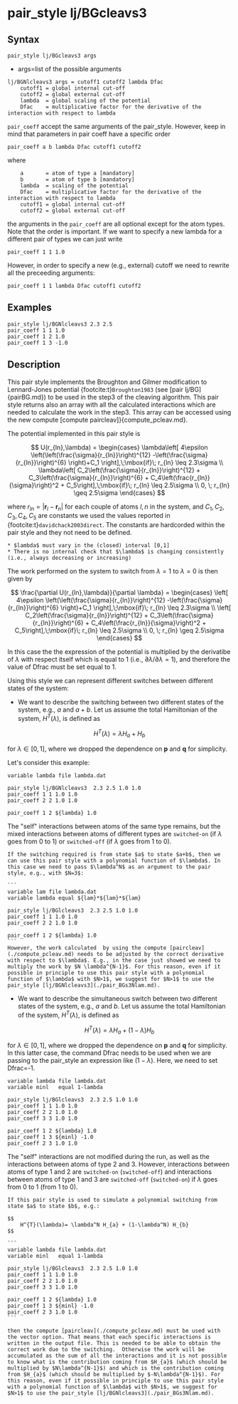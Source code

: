 # pair_style lj/BGcleavs3

## Syntax

```
pair_style lj/BGcleavs3 args
```

- args=list of the possible arguments

```
lj/BGNlcleavs3 args = cutoff1 cutoff2 lambda Dfac 
    cutoff1 = global internal cut-off
    cutoff2 = global external cut-off
    lambda  = global scaling of the potential
    Dfac    = multiplicative factor for the derivative of the interaction with respect to lambda 
```

`pair_coeff` accept the same arguments of the pair_style. However, keep in mind that parameters in pair coeff have a specific order

```
pair_coeff a b lambda Dfac cutoff1 cutoff2
```

where

```
    a       = atom of type a [mandatory]
    b       = atom of type b [mandatory]
    lambda  = scaling of the potential
    Dfac    = multiplicative factor for the derivative of the interaction with respect to lambda     
    cutoff1 = global internal cut-off
    cutoff2 = global external cut-off
```

the arguments in the `pair_coeff` are all optional except for the atom types. Note that the order is important. If we want to specify a new lambda for a different pair of types we can just write

```
pair_coeff 1 1 1.0
```

However, in order to specify a new (e.g., external) cutoff we need to rewrite all the preceeding arguments:

```
pair_coeff 1 1 lambda Dfac cutoff1 cutoff2
```

## Examples

```
pair_style lj/BGNlcleavs3 2.3 2.5 
pair_coeff 1 1 1.0
pair_coeff 1 2 1.0
pair_coeff 1 3 -1.0
```

## Description

This pair style implements the Broughton and Gilmer modification to Lennard-Jones potential {footcite:t}`Broughton1983` (see [pair lj/BG]{pairBG.md}) to be used in the step3 of the cleaving algorithm. This pair style returns also an array with all the calculated interactions which are needed to calculate the work in the step3. This array can be accessed using the new compute [compute paircleav]}{compute_pcleav.md}. 


The potential implemented in this pair style is 

$$
	U(r_{ln},\lambda) =
		\begin{cases}
			\lambda\left[ 4\epsilon \left(\left(\frac{\sigma}{r_{ln}}\right)^{12} -\left(\frac{\sigma}{r_{ln}}\right)^{6}  \right)+C_1 \right],\;\mbox{if}\; r_{ln} \leq 2.3\sigma \\
			\lambda\left[ C_2\left(\frac{\sigma}{r_{ln}}\right)^{12} + C_3\left(\frac{\sigma}{r_{ln}}\right)^{6} + C_4\left(\frac{r_{ln}}{\sigma}\right)^2 + C_5\right],\;\mbox{if}\; r_{ln} \leq 2.5\sigma \\
				0, 		\; r_{ln} \geq 2.5\sigma		
		\end{cases}
$$

where $r_{ln}=|\mathbf{r}_l-\mathbf{r}_n|$ for each couple of atoms $l,n$ in the system, and $C_1, C_2, C_3, C_4, C_5$ are constants we used the values reported in {footcite:t}`davidchack2003direct`.
The constants are hardcorded within the pair style and they not need to be defined.

````{note}
* $lambda$ must vary in the (closed) interval [0,1]
* There is no internal check that $\lambda$ is changing consistently (i.e., always decreasing or increasing)
````
   
The work performed on the system to switch from $\lambda=1$ to $\lambda=0$ is then given by

$$
	\frac{\partial U(r_{ln},\lambda)}{\partial \lambda} =
		\begin{cases}
			\left[ 4\epsilon \left(\left(\frac{\sigma}{r_{ln}}\right)^{12} -\left(\frac{\sigma}{r_{ln}}\right)^{6}  \right)+C_1 \right],\;\mbox{if}\; r_{ln} \leq 2.3\sigma \\
			\left[ C_2\left(\frac{\sigma}{r_{ln}}\right)^{12} + C_3\left(\frac{\sigma}{r_{ln}}\right)^{6} + C_4\left(\frac{r_{ln}}{\sigma}\right)^2 + C_5\right],\;\mbox{if}\; r_{ln} \leq 2.5\sigma \\
				0, 		\; r_{ln} \geq 2.5\sigma		
		\end{cases}
$$

In this case the the expression of the potential is multiplied by the derivatibe of $\lambda$ with respect itself which is equal to 1 (i.e., $\partial \lambda / \partial \lambda=1$), and therefore the value of Dfrac must be set equal to 1.

Using this style we can represent different switches between different states of the system:

* We want to describe the switching between two different states of the system, e.g., $a$ and $a+b$. 
Let us assume the total Hamiltonian of the system, $H^{T}(\lambda)$, is defined as 

$$
	H^{T}(\lambda)= \lambda H_{a} + H_{b} 
$$  

for $\lambda \in [0,1]$, where we dropped the dependence on $\mathbf{p}$ and $\mathbf{q}$ for simplicity.

Let's consider this example:

```
variable lambda file lambda.dat

pair_style lj/BGNlcleavs3  2.3 2.5 1.0 1.0
pair_coeff 1 1 1.0 1.0
pair_coeff 2 2 1.0 1.0

pair_coeff 1 2 ${lambda} 1.0
```

The "self" interactions between atoms of the same type remains, but the mixed interactions between atoms of different types are `switched-on` (if $\lambda$ goes from 0 to 1) or `switched-off` (if $\lambda$ goes from 1 to 0).

````{note}
If the switching required is from state $a$ to state $a+b$, then we can use this pair style with a polynomial function of $\lambda$. In this case we need to pass $\lambda^N$ as an argument to the pair style, e.g., with $N=3$:

```
variable lam file lambda.dat
variable lambda equal ${lam}*${lam}*${lam}

pair_style lj/BGlcleavs3  2.3 2.5 1.0 1.0
pair_coeff 1 1 1.0 1.0
pair_coeff 2 2 1.0 1.0

pair_coeff 1 2 ${lambda} 1.0
```
However, the work calculated  by using the compute [paircleav](./compute_pcleav.md) needs to be adjusted by the correct derivative with respect to $\lambda$. E.g., in the case just showed we need to multiply the work by $N \lambda^{N-1}$. For this reason, even if it possible in principle to use this pair style with a polynomial function of $\lambda$ with $N>1$, we suggest for $N>1$ to use the pair_style [lj/BGNlcleavs3](./pair_BGs3Nlam.md). 
````

* We want to describe the simultaneous switch between two different states of the system, e.g., $a$ and $b$. 
Let us assume the total Hamiltonian of the system, $H^{T}(\lambda)$, is defined as 

$$
	H^{T}(\lambda)= \lambda H_{a} + (1-\lambda) H_{b} 
$$  

for $\lambda \in [0,1]$, where we dropped the dependence on $\mathbf{p}$ and $\mathbf{q}$ for simplicity.
In this latter case, the command Dfrac needs to be used when we are passing to the pair_style an expression like $(1-\lambda)$. Here, we need to set Dfrac=-1.

```
variable lambda file lambda.dat
variable minl   equal 1-lambda

pair_style lj/BGlcleavs3  2.3 2.5 1.0 1.0
pair_coeff 1 1 1.0 1.0
pair_coeff 2 2 1.0 1.0
pair_coeff 3 3 1.0 1.0

pair_coeff 1 2 ${lambda} 1.0
pair_coeff 1 3 ${minl} -1.0
pair_coeff 2 3 1.0 1.0
```

The "self" interactions are not modified during the run, as well as the interactions between atoms of type 2 and 3. However, interactions between atoms of type 1 and 2 are `switched-on` (`switched-off`) and interactions between atoms of type 1 and 3 are  `switched-off` (`switched-on`) if $\lambda$ goes from 0 to 1 (from 1 to 0).



````{warning}
If this pair style is used to simulate a polynomial switching from state $a$ to state $b$, e.g.:

$$
	H^{T}(\lambda)= \lambda^N H_{a} + (1-\lambda^N) H_{b} 
$$  

```
variable lambda file lambda.dat
variable minl   equal 1-lambda

pair_style lj/BGlcleavs3  2.3 2.5 1.0 1.0
pair_coeff 1 1 1.0 1.0
pair_coeff 2 2 1.0 1.0
pair_coeff 3 3 1.0 1.0

pair_coeff 1 2 ${lambda} 1.0
pair_coeff 1 3 ${minl} -1.0
pair_coeff 2 3 1.0 1.0
```

then the compute [paircleav](./compute_pcleav.md) must be used with the vector option. That means that each specific interactions is written in the output file. This is needed to be able to obtain the correct work due to the switching.  Otherwise the work will be accumulated as the sum of all the interactions and it is not possible to know what is the contribution coming from $H_{a}$ (which should be multiplied by $N\lambda^{N-1}$) and which is the contribution coming from $H_{a}$ (which should be multiplied by $-N\lambda^{N-1}$). For this reason, even if it possible in principle to use this pair style with a polynomial function of $\lambda$ with $N>1$, we suggest for $N>1$ to use the pair_style [lj/BGNlcleavs3](./pair_BGs3Nlam.md).  
````



```{footbibliography}

```
